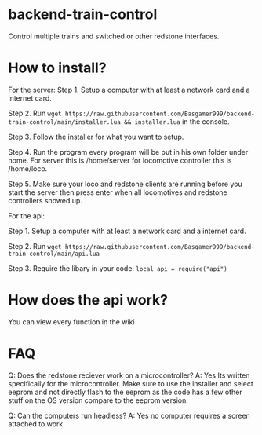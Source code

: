# backend-train-control
Control multiple trains and switched or other redstone interfaces.

# How to install?

For the server:
Step 1. Setup a computer with at least a network card and a internet card.

Step 2. Run `wget https://raw.githubusercontent.com/Basgamer999/backend-train-control/main/installer.lua && installer.lua` in the console.

Step 3. Follow the installer for what you want to setup.

Step 4. Run the program every program will be put in his own folder under home. For server this is /home/server for locomotive controller this is /home/loco. 

Step 5. Make sure your loco and redstone clients are running before you start the server then press enter when all locomotives and redstone controllers showed up.


For the api:

Step 1. Setup a computer with at least a network card and a internet card.

Step 2. Run `wget https://raw.githubusercontent.com/Basgamer999/backend-train-control/main/api.lua`

Step 3. Require the libary in your code: `local api = require("api")`

# How does the api work? 
You can view every function in the wiki

# FAQ
Q: Does the redstone reciever work on a microcontroller? 
A: Yes Its written specifically for the microcontroller. Make sure to use the installer and select eeprom and not directly flash to the eeprom as the code has a few other stuff on the OS version compare to the eeprom version.

Q: Can the computers run headless?
A: Yes no computer requires a screen attached to work.

